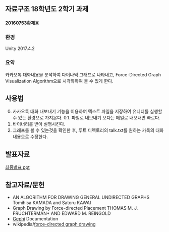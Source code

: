 ## 자료구조 18학년도 2학기 과제
#### 20160753황제웅
### 환경
Unity 2017.4.2

### 요약
카카오톡 대화내용을 분석하여 다이나믹 그래프로 나타내고,
Force-Directed Graph Visualization Algorithm으로 시각화하여 볼 수 있게 한다.

## 사용법
0. 카카오톡 대화 내보내기 기능을 이용하여 텍스트 파일을 저장하여 유니티를 실행할 수 있는 환경으로 가져온다.
 0.1. 파일로 내보내기 보다는 메일로 내보내면 빠르다.
1. 바이너리를 받아 실행시킨다.
2. 그래프를 볼 수 있는것을 확인한 후, 루트 디렉토리의 talk.txt를 원하는 카톡의 대화 내용으로 수정한다.

## 발표자료
[최종발표 ppt](https://github.com/Yukinyaa/datastructure182_1/files/2484421/Dynamic.Graph.Creation.pptx)

## 참고자료/문헌

 - AN ALGORITHM FOR DRAWING GENERAL UNDIRECTED GRAPHS Tomihisa KAMADA and Satoru KAWAI
 - Graph Drawing by Force-directed Placement THOMAS M. J. FRUCHTERMAN* AND EDWARD M. REINGOLD
 - [Gephi](https://github.com/gephi/gephi) Documentation
 - wikipedia/[force-directed graph drawing](https://en.wikipedia.org/wiki/Force-directed_graph_drawing)
